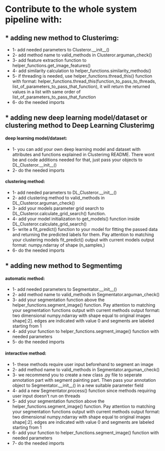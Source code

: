 # Contribute to the whole system pipeline with:

## * adding new method to Clusterimg:

* 1- add needed parameters to Clusteror.\_\_init\_\_()
* 2- add method name to valid_methods in Clusteror.arguman_check()
* 3- add feature extraction function to helper_functions.get_image_features()
* 4- add similarity calculation to helper_functions.similarity_methods()
* 5- if threading is needed, use helper_functions.thread_this() function with format: helper_functions.thread_this(function_to_pass_to_threads, list_of_parameters_to_pass_that_function), it will return the returned values in a list with same order of list_of_parameters_to_pass_that_function
* 6- do the needed imports

## * adding new deep learning model/dataset or clustering method to Deep Learning Clusterimg

#### deep learning model/dataset:
* 1- you can add your own deep learning model and dataset with attributes and functions explained in Clusterimg README. There wont be and code additions needed for that, just pass your objects to DL_Clusteror.\_\_init\_\_()
* 2- do the needed imports

#### clustering method:
* 1- add needed parameters to DL_Clusteror.\_\_init\_\_()
* 2- add clustering method to valid_methods in DL_Clusteror.arguman_check()
* 3- add your models parameter grid search to DL_Clusteror.calculate_grid_search() function.
* 4- add your model initialization to get_models() function inside DL_Clusteror.calculate_grid_search()
* 5- write a fit_predict() function to your model for fitting the passed data and returning the predicted labels for them. Pay attention to matching your clustering models fit_predict() output with current models output format: numpy.ndarray of shape (n_samples,)
* 6- do the needed imports

## * adding new method to Segmentimg

#### automatic method:
* 1- add needed parameters to Segmentator.\_\_init\_\_()
* 2- add method name to valid_methods in Segmentator.arguman_check()
* 3- add your segmentation function above the helper_functions.segment_image() function. Pay attention to matching your segmentation functions output with current methods output format: two dimensional numpy.ndarray with shape equal to original images shape[:2]. edges are indicated with value 0 and segments are labeled starting from 1
* 4- add your function to helper_functions.segment_image() function with needed parameters
* 5- do the needed imports

#### interactive method:
* 1- these methods require user input beforehand to segment an image
* 2- add method name to valid_methods in Segmentator.arguman_check()
* 3- we recommend you to create a new class .py file to seperate annotation part with segment painting part. Then pass your annotation object to Segmentator.\_\_init\_\_() in a new suitable parameter field
* 4- add a new Segmentator.process() function since methods requiring user input doesn't run on threads
* 5- add your segmentation function above the helper_functions.segment_image() function. Pay attention to matching your segmentation functions output with current methods output format: two dimensional numpy.ndarray with shape equal to original images shape[:2]. edges are indicated with value 0 and segments are labeled starting from 1
* 6- add your function to helper_functions.segment_image() function with needed parameters
* 7- do the needed imports

<br/><br/>
<br/><br/>